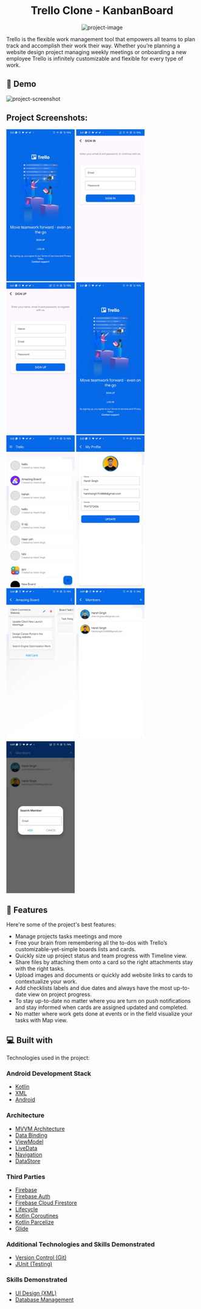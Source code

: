 <h1 align="center" id="title">Trello Clone - KanbanBoard</h1>

<p align="center"><img src="https://socialify.git.ci/harshsingh-io/KanbanBoard/image?description=1&amp;descriptionEditable=Trello%20is%20the%20flexible%20work%20management%20tool%20that%20empowers%20all%20teams%20to%20plan%2C%20track%2C%20and%20accomplish%20their%20work%2C%20their%20way.&amp;font=Jost&amp;forks=1&amp;issues=1&amp;language=1&amp;name=1&amp;owner=1&amp;pattern=Solid&amp;pulls=1&amp;stargazers=1&amp;theme=Auto" alt="project-image"></p>

<p id="description">Trello is the flexible work management tool that empowers all teams to plan track and accomplish their work their way. Whether you’re planning a website design project managing weekly meetings or onboarding a new employee Trello is infinitely customizable and flexible for every type of work.</p>

<h2>🚀 Demo</h2>

<img src="https://github.com/harshsingh-io/KanbanBoard/blob/main/Sample/6111716377486167931.gif" alt="project-screenshot" width="180" height="400">

<h2>Project Screenshots:</h2>

<img src="https://github.com/harshsingh-io/KanbanBoard/blob/main/Sample/intro.jpg" alt="project-screenshot" width="180" height="400"> <img src="https://github.com/harshsingh-io/KanbanBoard/blob/main/Sample/signup.jpg" alt="project-screenshot" width="180" height="400"> <img src="https://github.com/harshsingh-io/KanbanBoard/blob/main/Sample/login.jpg" alt="project-screenshot" width="180" height="400"> <img src="https://github.com/harshsingh-io/KanbanBoard/blob/main/Sample/intro.jpg" alt="project-screenshot" width="180" height="400"> <img src="https://github.com/harshsingh-io/KanbanBoard/blob/main/Sample/mainactivity.jpg" alt="project-screenshot" width="180" height="400"> <img src="https://github.com/harshsingh-io/KanbanBoard/blob/main/Sample/editprofile.jpg" alt="project-screenshot" width="180" height="400"> <img src="https://github.com/harshsingh-io/KanbanBoard/blob/main/Sample/taskandcard.jpg" alt="project-screenshot" width="180" height="400"> <img src="https://github.com/harshsingh-io/KanbanBoard/blob/main/Sample/boardmembers.jpg" alt="project-screenshot" width="180" height="400"> <img src="https://github.com/harshsingh-io/KanbanBoard/blob/main/Sample/searchmember.jpg" alt="project-screenshot" width="180" height="400">

  
<h2>🧐 Features</h2>

Here're some of the project's best features:

*   Manage projects tasks meetings and more
*   Free your brain from remembering all the to-dos with Trello’s customizable-yet-simple boards lists and cards.
*   Quickly size up project status and team progress with Timeline view.
*   Share files by attaching them onto a card so the right attachments stay with the right tasks.
*   Upload images and documents or quickly add website links to cards to contextualize your work.
*   Add checklists labels and due dates and always have the most up-to-date view on project progress.
*   To stay up-to-date no matter where you are turn on push notifications and stay informed when cards are assigned updated and completed.
*   No matter where work gets done at events or in the field visualize your tasks with Map view.

  
  
<h2>💻 Built with</h2>

Technologies used in the project:

### Android Development Stack
- [Kotlin](https://kotlinlang.org/)
- [XML](https://www.w3.org/XML/)
- [Android](https://developer.android.com/)

### Architecture
- [MVVM Architecture](https://developer.android.com/jetpack/guide)
- [Data Binding](https://developer.android.com/topic/libraries/data-binding/)
- [ViewModel](https://developer.android.com/topic/libraries/architecture/viewmodel)
- [LiveData](https://developer.android.com/topic/libraries/architecture/livedata)
- [Navigation](https://developer.android.com/guide/navigation)
- [DataStore](https://developer.android.com/topic/libraries/architecture/datastore)

### Third Parties
- [Firebase](https://firebase.google.com)
- [Firebase Auth](https://firebase.google.com/docs/auth)
- [Firebase Cloud Firestore](https://firebase.google.com/products/firestore)
- [Lifecycle](https://developer.android.com/jetpack/androidx/releases/lifecycle)
- [Kotlin Coroutines](https://developer.android.com/kotlin/coroutines)
- [Kotlin Parcelize](https://developer.android.com/kotlin/parcelize)
- [Glide](https://github.com/bumptech/glide)

### Additional Technologies and Skills Demonstrated

- [Version Control (Git)](https://git-scm.com/)
- [JUnit (Testing)](https://junit.org/junit5/)

### Skills Demonstrated

- [UI Design (XML)](https://developer.android.com/guide/topics/ui)
- [Database Management](https://developer.android.com/training/data-storage)
